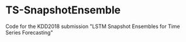 # TS-SnapshotEnsemble
Code for the KDD2018 submission "LSTM Snapshot Ensembles for Time Series Forecasting"

